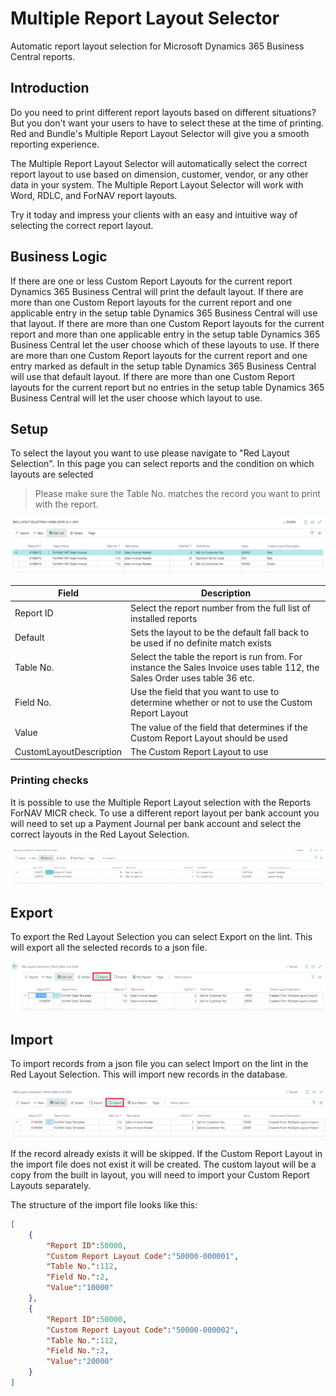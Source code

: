 # Multiple Report Layout Selector
Automatic report layout selection for Microsoft Dynamics 365 Business Central reports.

## Introduction
Do you need to print different report layouts based on different situations? But you don't want your users to have to select these at the time of printing. Red and Bundle's Multiple Report Layout Selector will give you a smooth reporting experience.

The Multiple Report Layout Selector will automatically select the correct report layout to use based on dimension, customer, vendor, or any other data in your system. The Multiple Report Layout Selector will work with Word, RDLC, and ForNAV report layouts.

Try it today and impress your clients with an easy and intuitive way of selecting the correct report layout.

## Business Logic
If there are one or less Custom Report Layouts for the current report Dynamics 365 Business Central will print the default layout.
If there are more than one Custom Report layouts for the current report and one applicable entry in the setup table Dynamics 365 Business Central will use that layout.
If there are more than one Custom Report layouts for the current report and more than one applicable entry in the setup table Dynamics 365 Business Central let the user choose which of these layouts to use.
If there are more than one Custom Report layouts for the current report and one entry marked as default in the setup table Dynamics 365 Business Central will use that default layout.
If there are more than one Custom Report layouts for the current report but no entries in the setup table Dynamics 365 Business Central will let the user choose which layout to use.

## Setup
To select the layout you want to use please navigate to "Red Layout Selection". In this page you can select reports and the condition on which layouts are selected

> Please make sure the Table No. matches the record you want to print with the report.

![SetupPage](_media/Screenshot&#32;Layout&#32;Selection.png)


| Field | Description |
| --- | --- |
| Report ID | Select the report number from the full list of installed reports |
| Default   | Sets the layout to be the default fall back to be used if no definite match exists |
| Table No. | Select the table the report is run from. For instance the Sales Invoice uses table 112, the Sales Order uses table 36 etc. |
| Field No. | Use the field that you want to use to determine whether or not to use the Custom Report Layout |
| Value | The value of the field that determines if the Custom Report Layout should be used |
| CustomLayoutDescription | The Custom Report Layout to use |

### Printing checks
It is possible to use the Multiple Report Layout selection with the Reports ForNAV MICR check. To use a different report layout per bank account you will need to set up a Payment Journal per bank account and select the correct layouts in the Red Layout Selection.

![CheckLayoutPerBankAccount](_media/Screenshot%20Check%20Selection.png)

## Export
To export the Red Layout Selection you can select Export on the lint. This will export all the selected records to a json file.


![Export](_media/Screenshot&#32;Export.png)

## Import
To import records from a json file you can select Import on the lint in the Red Layout Selection. This will import new records in the database.


![Export](_media/Screenshot&#32;Import.png)

If the record already exists it will be skipped. If the Custom Report Layout in the import file does not exist it will be created. The custom layout will be a copy from the built in layout, you will need to import your Custom Report Layouts separately.

The structure of the import file looks like this:
```json
[
	{
		"Report ID":50000,
		"Custom Report Layout Code":"50000-000001",
		"Table No.":112,
		"Field No.":2,
		"Value":"10000"
	},
	{
		"Report ID":50000,
		"Custom Report Layout Code":"50000-000002",
		"Table No.":112,
		"Field No.":2,
		"Value":"20000"
	}
]
```
